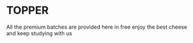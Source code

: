 # TOPPER
All the premium batches are provided here in free enjoy the best cheese and keep studying with us
